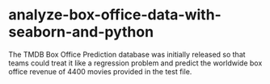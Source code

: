 # analyze-box-office-data-with-seaborn-and-python
The TMDB Box Office Prediction database was initially released so that teams could treat it like a regression problem and predict the worldwide box office revenue of 4400 movies provided in the test file. 
